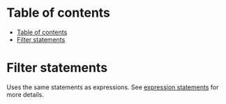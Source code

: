 
# Table of contents

- [Table of contents](#table-of-contents)
- [Filter statements](#filter-statements)

# Filter statements

Uses the same statements as expressions. See [expression statements](../expressions/statements.md) for more details.
